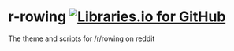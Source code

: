 # r-rowing [![Libraries.io for GitHub](https://img.shields.io/librariesio/github/jamiemagee/r-rowing.svg)](https://libraries.io/github/JamieMagee/r-rowing)
The theme and scripts for /r/rowing on reddit

